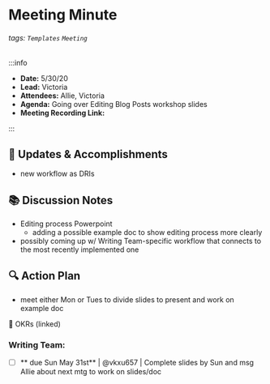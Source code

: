 Meeting Minute
===

###### tags: `Templates` `Meeting`

:::info
- **Date:** 5/30/20
- **Lead:** Victoria
- **Attendees:** Allie, Victoria
- **Agenda:** Going over Editing Blog Posts workshop slides
- **Meeting Recording Link:**

:::

:dart: Updates & Accomplishments
---
- new workflow as DRIs

:books: Discussion Notes
---
- Editing process Powerpoint
  - adding a possible example doc to show editing process more clearly
- possibly coming up w/ Writing Team-specific workflow that connects to the most recently implemented one

:mag: Action Plan
---
- meet either Mon or Tues to divide slides to present and work on example doc

:calendar: OKRs (linked)

### Writing Team:
- [ ] ** due Sun May 31st** | @vkxu657 | Complete slides by Sun and msg Allie about next mtg to work on slides/doc
